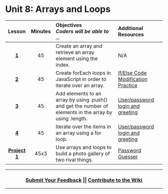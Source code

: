 # Unit 8: Arrays and Loops

|Lesson|Minutes|Objectives <br> *Coders will be able to ...*|Additional Resources|
|:-------:|:-------:|:-------|:-------|
|[**1**](https://docs.google.com/presentation/d/1OV5SnWolQC3m48xlKkGvIH9zm7EULHjmvE5BoxtZrLo/edit#slide=id.g3c033d7c63_0_0)|45| Create an array and retrieve an array element using the index.  |N/A|
|[**2**](https://docs.google.com/presentation/d/1AJEv5aRDvINIPo93EcPy35bXg98fC9ZzSDKflD2HLJ4/edit#slide=id.g1d0118cf2a_0_406)|45| Create forEach loops in JavaScript in order to iterate over an array. |[If/Else Code Modification Practice](https://popcode.org/?gist=a9c3336d96e106394037e522ecc41fa0)|
|[**3**](https://docs.google.com/presentation/d/1KCRiROnCJz9SVlzYxuILaqeGPYgKgoHyMw61zm2ARBQ/edit#slide=id.g24c7339d71_0_167)|45| Add elements to an array by using .push() and get the number of elements in the array by using .length. |[User/password login and greeting](http://jsbin.com/turazo/edit?html,js,output)|
|[**4**](https://docs.google.com/presentation/d/1S4ibPtGncmFvqCNB7uifWLfJTlLxpLEqJfva3XTFgfg/edit#slide=id.g1d0118cf2a_0_406)|45| Iterate over the items in an array using a for loop. |[User/password login and greeting](http://jsbin.com/turazo/edit?html,js,output)|
|[**Project 1**](https://docs.google.com/presentation/d/1lUVkzvFgTDvZ9FdykQOODJEryiAm6HGFyebt5KYRUWU/edit#slide=id.g1d0118cf2a_0_406)|45x3| Use arrays and loops to build a photo gallery of two rival things.|[Password Guesser](https://docs.google.com/presentation/d/1MsaeSb4gYRNCV_L0Au_ovBnECjpqh4TxsBoYBPswzHw/edit#slide=id.g1b32623398_0_0)|



----
<h3 align="center"><a href="https://docs.google.com/forms/d/e/1FAIpQLSeLpI-m6UKvIxk97F8R1iidFRaYXJ3dfcUuIjx2Pz0WMfO1SA/viewform">Submit Your Feedback</a> || <a href="https://github.com/ScriptEdcurriculum/curriculum18-19/wiki">Contribute to the Wiki</a> </h3>

----
